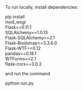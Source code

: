 To run locally, install dependencies:

pip install \
    mod_wsgi \
    Flask==0.11.1 \
    SQLAlchemy==1.0.13 \
    Flask-SQLAlchemy==2.1 \
    Flask-Bootstrap==3.3.6.0 \
    Flask-WTF==0.12 \
    pandas==0.18.1 \
    WTForms==2.1 \
    flask-cors==3.0.2

and run the command

python run.py
